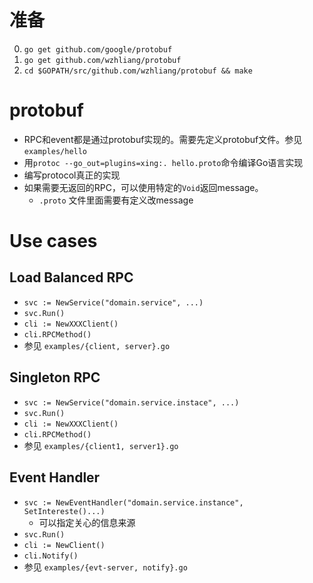 # 准备
0. `go get github.com/google/protobuf`
0. `go get github.com/wzhliang/protobuf`
0. `cd $GOPATH/src/github.com/wzhliang/protobuf && make`

# protobuf
* RPC和event都是通过protobuf实现的。需要先定义protobuf文件。参见`examples/hello`
* 用`protoc --go_out=plugins=xing:. hello.proto`命令编译Go语言实现
* 编写protocol真正的实现
* 如果需要无返回的RPC，可以使用特定的`Void`返回message。
    * `.proto` 文件里面需要有定义改message

# Use cases
## Load Balanced RPC
* `svc := NewService("domain.service", ...)`
* `svc.Run()`
* `cli := NewXXXClient()`
* `cli.RPCMethod()`
* 参见 `examples/{client, server}.go`
## Singleton RPC
* `svc := NewService("domain.service.instace", ...)`
* `svc.Run()`
* `cli := NewXXXClient()`
* `cli.RPCMethod()`
* 参见 `examples/{client1, server1}.go`
## Event Handler
* `svc := NewEventHandler("domain.service.instance", SetIntereste()...)`
    * 可以指定关心的信息来源
* `svc.Run()`
* `cli := NewClient()`
* `cli.Notify()`
* 参见 `examples/{evt-server, notify}.go`
